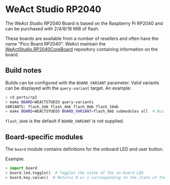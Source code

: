 # WeAct Studio RP2040

The WeAct Studio RP2040 Board is based on the Raspberry Pi RP2040 and can be
purchased with 2/4/8/16 MiB of flash.

These boards are available from a number of resellers and often have the name
"Pico Board RP2040". WeAct maintain the [WeActStudio.RP2040CoreBoard](https://github.com/WeActTC/WeActStudio.RP2040CoreBoard/tree/master)
repository containing information on the board.

## Build notes

Builds can be configured with the `BOARD_VARIANT` parameter. Valid variants
can be displayed with the `query-variant` target. An example:

```bash
> cd ports/rp2
> make BOARD=WEACTSTUDIO query-variants
VARIANTS: flash_2mb flash_4mb flash_8mb flash_16mb
> make BOARD=WEACTSTUDIO BOARD_VARIANT=flash_8mb submodules all  # Build the 8 MiB variant
```

`flash_16mb` is the default if `BOARD_VARIANT` is not supplied.

## Board-specific modules

The `board` module contains definitions for the onboard LED and user button.

Example:

```python
> import board
> board.led.toggle()  # Toggles the state of the on-board LED
> board.key.value()  # Returns 0 or 1 corresponding to the state of the user key
```
